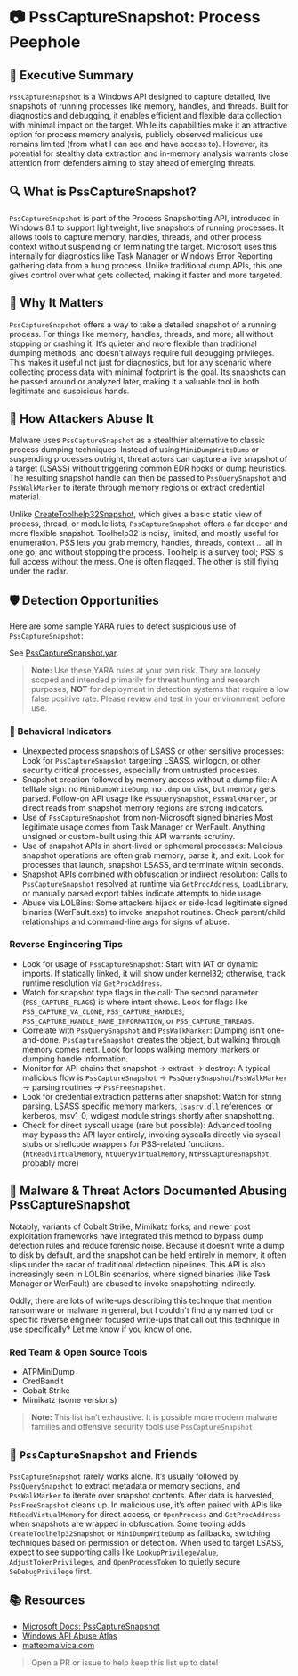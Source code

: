 # 📷 PssCaptureSnapshot: Process Peephole

## 🚀 Executive Summary
`PssCaptureSnapshot` is a Windows API designed to capture detailed, live snapshots of running processes like memory, handles, and threads. Built for diagnostics and debugging, it enables efficient and flexible data collection with minimal impact on the target. While its capabilities make it an attractive option for process memory analysis, publicly observed malicious use remains limited (from what I can see and have access to). However, its potential for stealthy data extraction and in-memory analysis warrants close attention from defenders aiming to stay ahead of emerging threats.

## 🔍 What is PssCaptureSnapshot?
`PssCaptureSnapshot` is part of the Process Snapshotting API, introduced in Windows 8.1 to support lightweight, live snapshots of running processes. It allows tools to capture memory, handles, threads, and other process context without suspending or terminating the target. Microsoft uses this internally for diagnostics like Task Manager or Windows Error Reporting gathering data from a hung process. Unlike traditional dump APIs, this one gives control over what gets collected, making it faster and more targeted.

## 🚩 Why It Matters
`PssCaptureSnapshot` offers a way to take a detailed snapshot of a running process. For things like memory, handles, threads, and more; all without stopping or crashing it. It’s quieter and more flexible than traditional dumping methods, and doesn’t always require full debugging privileges. This makes it useful not just for diagnostics, but for any scenario where collecting process data with minimal footprint is the goal. Its snapshots can be passed around or analyzed later, making it a valuable tool in both legitimate and suspicious hands.

## 🧬 How Attackers Abuse It
Malware uses `PssCaptureSnapshot` as a stealthier alternative to classic process dumping techniques. Instead of using `MiniDumpWriteDump` or suspending processes outright, threat actors can capture a live snapshot of a target (LSASS) without triggering common EDR hooks or dump heuristics. The resulting snapshot handle can then be passed to `PssQuerySnapshot` and `PssWalkMarker` to iterate through memory regions or extract credential material. 

Unlike [CreateToolhelp32Snapshot](https://github.com/danafaye/WindowsAPIAbuseAtlas/tree/main/KERNEL32/CreateToolhelp32Snapshot), which gives a basic static view of process, thread, or module lists, `PssCaptureSnapshot` offers a far deeper and more flexible snapshot. Toolhelp32 is noisy, limited, and mostly useful for enumeration. PSS lets you grab memory, handles, threads, context ... all in one go, and without stopping the process. Toolhelp is a survey tool; PSS is full access without the mess. One is often flagged. The other is still flying under the radar.

## 🛡️ Detection Opportunities
Here are some sample YARA rules to detect suspicious use of `PssCaptureSnapshot`:

See [PssCaptureSnapshot.yar](./PssCaptureSnapshot.yar).

> **Note:** Use these YARA rules at your own risk. They are loosely scoped and intended primarily for threat hunting and research purposes; **NOT** for deployment in detection systems that require a low false positive rate. Please review and test in your environment before use.

### 🐾 Behavioral Indicators
 - Unexpected process snapshots of LSASS or other sensitive processes: Look for `PssCaptureSnapshot` targeting LSASS, winlogon, or other security critical processes, especially from untrusted processes.
 - Snapshot creation followed by memory access without a dump file: 
A telltale sign: no `MiniDumpWriteDump`, no `.dmp` on disk, but memory gets parsed. Follow-on API usage like `PssQuerySnapshot`, `PssWalkMarker`, or direct reads from snapshot memory regions are strong indicators.
 - Use of `PssCaptureSnapshot` from non-Microsoft signed binaries
Most legitimate usage comes from Task Manager or WerFault. Anything unsigned or custom-built using this API warrants scrutiny.
 - Use of snapshot APIs in short-lived or ephemeral processes: 
Malicious snapshot operations are often grab memory, parse it, and exit. Look for processes that launch, snapshot LSASS, and terminate within seconds.
 - Snapshot APIs combined with obfuscation or indirect resolution: Calls to `PssCaptureSnapshot` resolved at runtime via `GetProcAddress`, `LoadLibrary`, or manually parsed export tables indicate attempts to hide usage.
 - Abuse via LOLBins: Some attackers hijack or side-load legitimate signed binaries (WerFault.exe) to invoke snapshot routines. Check parent/child relationships and command-line args for signs of abuse.

### Reverse Engineering Tips
 - Look for usage of `PssCaptureSnapshot`: Start with IAT or dynamic imports. If statically linked, it will show under kernel32; otherwise, track runtime resolution via `GetProcAddress`.
 - Watch for snapshot type flags in the call: The second parameter (`PSS_CAPTURE_FLAGS`) is where intent shows. Look for flags like `PSS_CAPTURE_VA_CLONE`, `PSS_CAPTURE_HANDLES`, `PSS_CAPTURE_HANDLE_NAME_INFORMATION`, or `PSS_CAPTURE_THREADS`.
 - Correlate with `PssQuerySnapshot` and `PssWalkMarker`: Dumping isn’t one-and-done. `PssCaptureSnapshot` creates the object, but walking through memory comes next. Look for loops walking memory markers or dumping handle information.
 - Monitor for API chains that snapshot → extract → destroy: A typical malicious flow is `PssCaptureSnapshot` → `PssQuerySnapshot`/`PssWalkMarker` → parsing routines → `PssFreeSnapshot`.
 - Look for credential extraction patterns after snapshot: Watch for string parsing, LSASS specific memory markers, `lsasrv.dll` references, or kerberos, msv1_0, wdigest module strings shortly after snapshotting.
 - Check for direct syscall usage (rare but possible): Advanced tooling may bypass the API layer entirely, invoking syscalls directly via syscall stubs or shellcode wrappers for PSS-related functions. (`NtReadVirtualMemory`, `NtQueryVirtualMemory`, `NtPssCaptureSnapshot`, probably more)

## 🦠 Malware & Threat Actors Documented Abusing PssCaptureSnapshot
Notably, variants of Cobalt Strike, Mimikatz forks, and newer post exploitation frameworks have integrated this method to bypass dump detection rules and reduce forensic noise. Because it doesn’t write a dump to disk by default, and the snapshot can be held entirely in memory, it often slips under the radar of traditional detection pipelines. This API is also increasingly seen in LOLBin scenarios, where signed binaries (like Task Manager or WerFault) are abused to invoke snapshotting indirectly.

Oddly, there are lots of write-ups describing this technque that mention ransomware or malware in general, but I couldn't find any named tool or specific reverse engineer focused write-ups that call out this technique in use specifically?  Let me know if you know of one.

### **Red Team & Open Source Tools**
 - ATPMiniDump
 - CredBandit
 - Cobalt Strike
 - Mimikatz (some versions)

> **Note:** This list isn’t exhaustive. It is possible more modern malware families and offensive security tools use `PssCaptureSnapshot`.

## 🧵 `PssCaptureSnapshot` and Friends
`PssCaptureSnapshot` rarely works alone. It’s usually followed by `PssQuerySnapshot` to extract metadata or memory sections, and `PssWalkMarker` to iterate over snapshot contents. After data is harvested, `PssFreeSnapshot` cleans up. In malicious use, it’s often paired with APIs like `NtReadVirtualMemory` for direct access, or `OpenProcess` and `GetProcAddress` when snapshots are wrapped in obfuscation. Some tooling adds `CreateToolhelp32Snapshot` or `MiniDumpWriteDump` as fallbacks, switching techniques based on permission or detection. When used to target LSASS, expect to see supporting calls like `LookupPrivilegeValue`, `AdjustTokenPrivileges`, and `OpenProcessToken` to quietly secure `SeDebugPrivilege` first.

## 📚 Resources
- [Microsoft Docs: PssCaptureSnapshot](https://learn.microsoft.com/en-us/windows/win32/api/processsnapshot/nf-processsnapshot-psscapturesnapshot)
- [Windows API Abuse Atlas](https://github.com/danafaye/WindowsAPIAbuseAtlas)
- [matteomalvica\.com](https://www.matteomalvica.com/blog/2019/12/02/win-defender-atp-cred-bypass/)

> Open a PR or issue to help keep this list up to date!